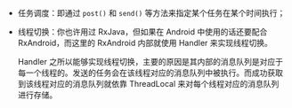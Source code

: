 - 任务调度：即通过 `post()` 和 `send()` 等方法来指定某个任务在某个时间执行；

- 线程切换：你也许用过 RxJava，但如果在 Android 中使用的话还要配合 RxAndroid，而这里的 RxAndroid 内部就使用 Handler 来实现线程切换。
  
  Handler 之所以能够实现线程切换，主要的原因是其内部的消息队列是对应于每一个线程的。发送的任务会在该线程对应的消息队列中被执行。而成功获取到该线程对应的消息队列就依靠 ThreadLocal 来对每个线程对应的消息队列进行存储。